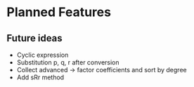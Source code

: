 # Planned Features

## Future ideas
- Cyclic expression
- Substitution p, q, r after conversion
- Collect advanced -> factor coefficients and sort by degree
- Add sRr method

